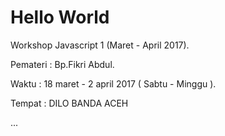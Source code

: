 # Hello World
Workshop Javascript 1 (Maret - April 2017).

  Pemateri  : Bp.Fikri Abdul.
  
  Waktu     : 18 maret - 2 april 2017 ( Sabtu - Minggu ).
  
  Tempat    : DILO BANDA ACEH
  
  ...
  
